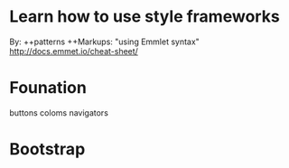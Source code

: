 # Learn how to use style frameworks
By:
++patterns
++Markups: "using Emmlet syntax" http://docs.emmet.io/cheat-sheet/

Founation 
====================
  buttons
  coloms
  navigators


Bootstrap
====================
